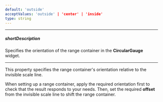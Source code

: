 ```yaml
---
default: 'outside'
acceptValues: 'outside' | 'center' | 'inside'
type: string
---
```

---
##### shortDescription
Specifies the orientation of the range container in the **CircularGauge** widget.

---
<p>This property specifies the range container's orientation relative to the invisible scale line.<br/>

When setting up a range container, apply the required orientation first to check that the result responds to your needs. Then, set the required <b>offset</b> from the invisible scale line to shift the range container.</p>